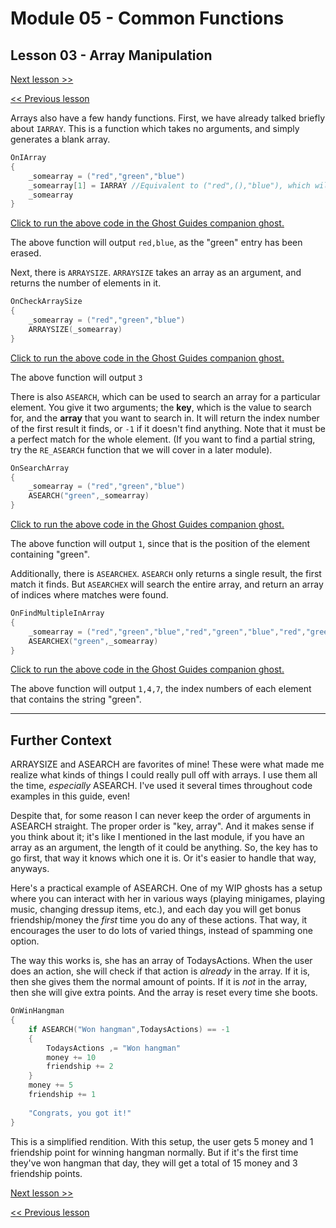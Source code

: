 # Module 05 - Common Functions

## Lesson 03 - Array Manipulation

[Next lesson >>](../module_05_common_functions/04_randomness.md)

[<< Previous lesson](../module_05_common_functions/02_variable_manipulation.md)

Arrays also have a few handy functions. First, we have already talked briefly about `IARRAY`. This is a function which takes no arguments, and simply generates a blank array.

```c
OnIArray
{
	_somearray = ("red","green","blue")
	_somearray[1] = IARRAY //Equivalent to ("red",(),"blue"), which will simply become the array ("red","blue") when combined
	_somearray
}
```

[Click to run the above code in the Ghost Guides companion ghost.](https://zichqec.github.io/YAYA_Fundamentals/jump.html?url=x-ukagaka-link%3Atype%3Devent%26ghost%3DGhost%20Guides%26info%3DOnExample.M5.L3.IArray)

The above function will output `red,blue`, as the "green" entry has been erased.

Next, there is `ARRAYSIZE`. `ARRAYSIZE` takes an array as an argument, and returns the number of elements in it.

```c
OnCheckArraySize
{
	_somearray = ("red","green","blue")
	ARRAYSIZE(_somearray)
}
```

[Click to run the above code in the Ghost Guides companion ghost.](https://zichqec.github.io/YAYA_Fundamentals/jump.html?url=x-ukagaka-link%3Atype%3Devent%26ghost%3DGhost%20Guides%26info%3DOnExample.M5.L3.CheckArraySize)

The above function will output `3`

There is also `ASEARCH`, which can be used to search an array for a particular element. You give it two arguments; the **key**, which is the value to search for, and the **array** that you want to search in. It will return the index number of the first result it finds, or `-1` if it doesn't find anything. Note that it must be a perfect match for the whole element. (If you want to find a partial string, try the `RE_ASEARCH` function that we will cover in a later module).

```c
OnSearchArray
{
	_somearray = ("red","green","blue")
	ASEARCH("green",_somearray)
}
```

[Click to run the above code in the Ghost Guides companion ghost.](https://zichqec.github.io/YAYA_Fundamentals/jump.html?url=x-ukagaka-link%3Atype%3Devent%26ghost%3DGhost%20Guides%26info%3DOnExample.M5.L3.SearchArray)

The above function will output `1`, since that is the position of the element containing "green".

Additionally, there is `ASEARCHEX`. `ASEARCH` only returns a single result, the first match it finds. But `ASEARCHEX` will search the entire array, and return an array of indices where matches were found.

```c
OnFindMultipleInArray
{
	_somearray = ("red","green","blue","red","green","blue","red","green","blue")
	ASEARCHEX("green",_somearray)
}
```

[Click to run the above code in the Ghost Guides companion ghost.](https://zichqec.github.io/YAYA_Fundamentals/jump.html?url=x-ukagaka-link%3Atype%3Devent%26ghost%3DGhost%20Guides%26info%3DOnExample.M5.L3.FindMultipleInArray)

The above function will output `1,4,7`, the index numbers of each element that contains the string "green".

---

## Further Context

ARRAYSIZE and ASEARCH are favorites of mine! These were what made me realize what kinds of things I could really pull off with arrays. I use them all the time, *especially* ASEARCH. I've used it several times throughout code examples in this guide, even!

Despite that, for some reason I can never keep the order of arguments in ASEARCH straight. The proper order is "key, array". And it makes sense if you think about it; it's like I mentioned in the last module, if you have an array as an argument, the length of it could be anything. So, the key has to go first, that way it knows which one it is. Or it's easier to handle that way, anyways.

Here's a practical example of ASEARCH. One of my WIP ghosts has a setup where you can interact with her in various ways (playing minigames, playing music, changing dressup items, etc.), and each day you will get bonus friendship/money the *first* time you do any of these actions. That way, it encourages the user to do lots of varied things, instead of spamming one option.

The way this works is, she has an array of TodaysActions. When the user does an action, she will check if that action is *already* in the array. If it is, then she gives them the normal amount of points. If it is *not* in the array, then she will give extra points. And the array is reset every time she boots.

```c
OnWinHangman
{
	if ASEARCH("Won hangman",TodaysActions) == -1
	{
		TodaysActions ,= "Won hangman"
		money += 10
		friendship += 2
	}
	money += 5
	friendship += 1
	
	"Congrats, you got it!"
}
```

This is a simplified rendition. With this setup, the user gets 5 money and 1 friendship point for winning hangman normally. But if it's the first time they've won hangman that day, they will get a total of 15 money and 3 friendship points.

[Next lesson >>](../module_05_common_functions/04_randomness.md)

[<< Previous lesson](../module_05_common_functions/02_variable_manipulation.md)
